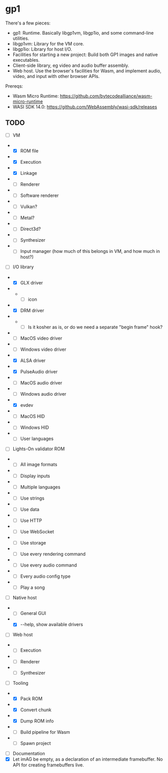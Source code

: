 # gp1

There's a few pieces:
- gp1: Runtime. Basically libgp1vm, libgp1io, and some command-line utilities.
- libgp1vm: Library for the VM core.
- libgp1io: Library for host I/O.
- Facilities for starting a new project: Build both GP1 images and native executables.
- Client-side library, eg video and audio buffer assembly.
- Web host. Use the browser's facilities for Wasm, and implement audio, video, and input with other browser APIs.

Prereqs:
- Wasm Micro Runtime: https://github.com/bytecodealliance/wasm-micro-runtime
- WASI SDK 14.0: https://github.com/WebAssembly/wasi-sdk/releases

## TODO

- [ ] VM
- - [x] ROM file
- - [x] Execution
- - [x] Linkage
- - [ ] Renderer
- - [ ] Software renderer
- - [ ] Vulkan?
- - [ ] Metal?
- - [ ] Direct3d?
- - [ ] Synthesizer
- - [ ] Input manager (how much of this belongs in VM, and how much in host?)
- [ ] I/O library
- - [x] GLX driver
- - - [ ] icon
- - [x] DRM driver
- - - [ ] Is it kosher as is, or do we need a separate "begin frame" hook?
- - [ ] MacOS video driver
- - [ ] Windows video driver
- - [x] ALSA driver
- - [x] PulseAudio driver
- - [ ] MacOS audio driver
- - [ ] Windows audio driver
- - [x] evdev
- - [ ] MacOS HID
- - [ ] Windows HID
- - [ ] User languages
- [ ] Lights-On validator ROM
- - [ ] All image formats
- - [ ] Display inputs
- - [ ] Multiple languages
- - [ ] Use strings
- - [ ] Use data
- - [ ] Use HTTP
- - [ ] Use WebSocket
- - [ ] Use storage
- - [ ] Use every rendering command
- - [ ] Use every audio command
- - [ ] Every audio config type
- - [ ] Play a song
- [ ] Native host
- - [ ] General GUI
- - [x] --help, show available drivers
- [ ] Web host
- - [ ] Execution
- - [ ] Renderer
- - [ ] Synthesizer
- [ ] Tooling
- - [x] Pack ROM
- - [x] Convert chunk
- - [x] Dump ROM info
- - [ ] Build pipeline for Wasm
- - [ ] Spawn project
- [ ] Documentation
- [x] Let imAG be empty, as a declaration of an intermediate framebuffer. No API for creating framebuffers live.

